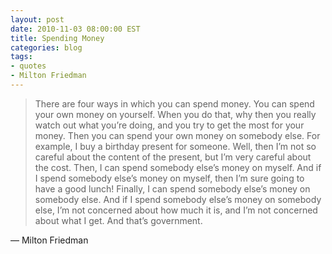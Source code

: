 ```yaml
---
layout: post
date: 2010-11-03 08:00:00 EST
title: Spending Money
categories: blog
tags:
- quotes
- Milton Friedman
---
```


>There are four ways in which you can spend money. You can spend your own money on yourself. When you do that, why then you really watch out what you’re doing, and you try to get the most for your money. Then you can spend your own money on somebody else. For example, I buy a birthday present for someone. Well, then I’m not so careful about the content of the present, but I’m very careful about the cost. Then, I can spend somebody else’s money on myself. And if I spend somebody else’s money on myself, then I’m sure going to have a good lunch! Finally, I can spend somebody else’s money on somebody else. And if I spend somebody else’s money on somebody else, I’m not concerned about how much it is, and I’m not concerned about what I get. And that’s government.

&mdash; Milton Friedman
